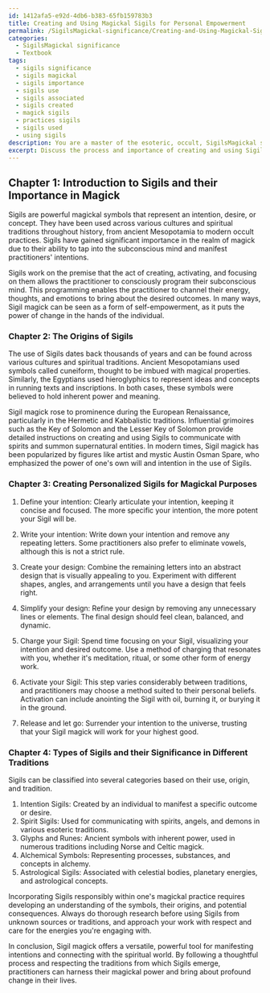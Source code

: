 ```yaml
---
id: 1412afa5-e92d-4db6-b383-65fb159783b3
title: Creating and Using Magickal Sigils for Personal Empowerment
permalink: /SigilsMagickal-significance/Creating-and-Using-Magickal-Sigils-for-Personal-Empowerment/
categories:
  - SigilsMagickal significance
  - Textbook
tags:
  - sigils significance
  - sigils magickal
  - sigils importance
  - sigils use
  - sigils associated
  - sigils created
  - magick sigils
  - practices sigils
  - sigils used
  - using sigils
description: You are a master of the esoteric, occult, SigilsMagickal significance and education, you have written many textbooks on the subject in ways that provide students with rich and deep understanding of the subject. You are being asked to write textbook-like sections on a topic and you do it with full context, explainability, and reliability in accuracy to the true facts of the topic at hand, in a textbook style that a student would easily be able to learn from, in a rich, engaging, and contextual way. Always include relevant context (such as formulas and history), related concepts, and in a way that someone can gain deep insights from.
excerpt: Discuss the process and importance of creating and using Sigils in the realm of Magick, explaining their origin, how practitioners can utilize them to manifest their intentions, and the key steps to designing personalized Sigils for spiritual and magickal purposes. Additionally, delve into the various types and categories of Sigils, their significance in different traditions, and how to incorporate them responsibly within one's magickal practice.
---
```

## Chapter 1: Introduction to Sigils and their Importance in Magick

Sigils are powerful magickal symbols that represent an intention, desire, or concept. They have been used across various cultures and spiritual traditions throughout history, from ancient Mesopotamia to modern occult practices. Sigils have gained significant importance in the realm of magick due to their ability to tap into the subconscious mind and manifest practitioners' intentions.

Sigils work on the premise that the act of creating, activating, and focusing on them allows the practitioner to consciously program their subconscious mind. This programming enables the practitioner to channel their energy, thoughts, and emotions to bring about the desired outcomes. In many ways, Sigil magick can be seen as a form of self-empowerment, as it puts the power of change in the hands of the individual.

### Chapter 2: The Origins of Sigils

The use of Sigils dates back thousands of years and can be found across various cultures and spiritual traditions. Ancient Mesopotamians used symbols called cuneiform, thought to be imbued with magical properties. Similarly, the Egyptians used hieroglyphics to represent ideas and concepts in running texts and inscriptions. In both cases, these symbols were believed to hold inherent power and meaning.

Sigil magick rose to prominence during the European Renaissance, particularly in the Hermetic and Kabbalistic traditions. Influential grimoires such as the Key of Solomon and the Lesser Key of Solomon provide detailed instructions on creating and using Sigils to communicate with spirits and summon supernatural entities. In modern times, Sigil magick has been popularized by figures like artist and mystic Austin Osman Spare, who emphasized the power of one's own will and intention in the use of Sigils.

### Chapter 3: Creating Personalized Sigils for Magickal Purposes

1. Define your intention: Clearly articulate your intention, keeping it concise and focused. The more specific your intention, the more potent your Sigil will be.

2. Write your intention: Write down your intention and remove any repeating letters. Some practitioners also prefer to eliminate vowels, although this is not a strict rule.

3. Create your design: Combine the remaining letters into an abstract design that is visually appealing to you. Experiment with different shapes, angles, and arrangements until you have a design that feels right.

4. Simplify your design: Refine your design by removing any unnecessary lines or elements. The final design should feel clean, balanced, and dynamic.

5. Charge your Sigil: Spend time focusing on your Sigil, visualizing your intention and desired outcome. Use a method of charging that resonates with you, whether it's meditation, ritual, or some other form of energy work.

6. Activate your Sigil: This step varies considerably between traditions, and practitioners may choose a method suited to their personal beliefs. Activation can include anointing the Sigil with oil, burning it, or burying it in the ground.

7. Release and let go: Surrender your intention to the universe, trusting that your Sigil magick will work for your highest good.

### Chapter 4: Types of Sigils and their Significance in Different Traditions

Sigils can be classified into several categories based on their use, origin, and tradition.

1. Intention Sigils: Created by an individual to manifest a specific outcome or desire.
2. Spirit Sigils: Used for communicating with spirits, angels, and demons in various esoteric traditions.
3. Glyphs and Runes: Ancient symbols with inherent power, used in numerous traditions including Norse and Celtic magick.
4. Alchemical Symbols: Representing processes, substances, and concepts in alchemy.
5. Astrological Sigils: Associated with celestial bodies, planetary energies, and astrological concepts.

Incorporating Sigils responsibly within one's magickal practice requires developing an understanding of the symbols, their origins, and potential consequences. Always do thorough research before using Sigils from unknown sources or traditions, and approach your work with respect and care for the energies you're engaging with.

In conclusion, Sigil magick offers a versatile, powerful tool for manifesting intentions and connecting with the spiritual world. By following a thoughtful process and respecting the traditions from which Sigils emerge, practitioners can harness their magickal power and bring about profound change in their lives.
